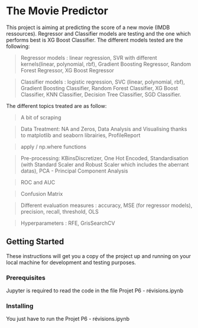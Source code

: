 # The Movie Predictor

This project is aiming at predicting the score of a new movie (IMDB ressources).
Regressor and Classifier models are testing and the one which performs best is XG Boost Classifier.
The different models tested are the following:
> Regressor models : linear regression, SVR with different kernels(linear, polynomial, rbf), Gradient Boosting Regressor, Random Forest Regressor, XG Boost Regressor

> Classifier models : logistic regression, SVC (linear, polynomial, rbf), Gradient Boosting Classifier, Random Forest Classifier, XG Boost Classifier, KNN Classifier, Decision Tree Classifier, SGD Classifier.

The different topics treated are as follow:
> A bit of scraping

> Data Treatment: NA and Zeros, Data Analysis and Visualising thanks to matplotlib and seaborn librairies, ProfileReport

> apply / np.where functions

> Pre-processing: KBinsDiscretizer, One Hot Encoded, Standardisation (with Standard Scaler and Robust Scaler which includes the aberrant datas), PCA - Principal Component Analysis

> ROC and AUC

> Confusion Matrix

> Different evaluation measures : accuracy, MSE (for regressor models), precision, recall, threshold, OLS

> Hyperparameters : RFE, GrisSearchCV

## Getting Started

These instructions will get you a copy of the project up and running on your local machine for development and testing purposes.

### Prerequisites

Jupyter is required to read the code in the file Projet P6 - révisions.ipynb

### Installing

You just have to run the Projet P6 - révisions.ipynb
